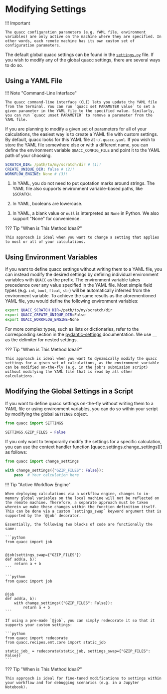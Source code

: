 # Modifying Settings

!!! Important

    The quacc configuration parameters (e.g. YAML file, environment variables) are only active on the machine where they are specified. In other words, each remote machine has its own custom set of configuration parameters.

The default global quacc settings can be found in the [`settings.py`](https://github.com/quantum-accelerators/quacc/blob/main/src/quacc/settings.py) file. If you wish to modify any of the global quacc settings, there are several ways to do so.

## Using a YAML File

!!! Note "Command-Line Interface"

    The quacc command-line interface (CLI) lets you update the YAML file from the terminal. You can run `quacc set PARAMETER value` to set a given parameter in the YAML file to the specified value. Similarly, you can run `quacc unset PARAMETER` to remove a parameter from the YAML file.

If you are planning to modify a given set of parameters for all of your calculations, the easiest way is to create a YAML file with custom settings. By default, quacc looks for this YAML file at `~/.quacc.yaml`. If you wish to store the YAML file somewhere else or with a different name, you can define the environment variable `QUACC_CONFIG_FILE` and point it to the YAML path of your choosing.

```yaml title="~/.quacc.yaml"
SCRATCH_DIR: /path/to/my/scratch/dir # (1)!
CREATE_UNIQUE_DIR: false # (2)!
WORKFLOW_ENGINE: None # (3)!
```

1. In YAML, you do not need to put quotation marks around strings. The YAML file also supports environment variable-based paths, like `$SCRATCH`.

2. In YAML, booleans are lowercase.

3. In YAML, a blank value or `null` is interpreted as `None` in Python. We also support "None" for convenience.

??? Tip "When is This Method Ideal?"

    This approach is ideal when you want to change a setting that applies to most or all of your calculations.

## Using Environment Variables

If you want to define quacc settings without writing them to a YAML file, you can instead modify the desired settings by defining individual environment variables with `QUACC` as the prefix. The environment variable takes precedence over any value specified in the YAML file. Most simple field types (e.g. `int`, `bool`, `float`, `str`) will be automatically inferred from the environment variable. To achieve the same results as the aforementioned YAML file, you would define the following environment variables:

```bash
export QUACC_SCRATCH_DIR=/path/to/my/scratch/dir
export QUACC_CREATE_UNIQUE_DIR=False
export QUACC_WORKFLOW_ENGINE=None
```

For more complex types, such as lists or dictionaries, refer to the corresponding section in the [pydantic-settings](https://docs.pydantic.dev/latest/concepts/pydantic_settings/#parsing-environment-variable-values) documentation. We use `__` as the delimiter for nested settings.

??? Tip "When is This Method Ideal?"

    This approach is ideal when you want to dynamically modify the quacc settings for a given set of calculations, as the environment variable can be modified on-the-fly (e.g. in the job's submission script) without modifying the YAML file that is read by all other calculations.

## Modifying the Global Settings in a Script

If you want to define quacc settings on-the-fly without writing them to a YAML file or using environment variables, you can do so within your script by modifying the global `SETTINGS` object.

```python
from quacc import SETTINGS

SETTINGS.GZIP_FILES = False
```

If you only want to temporarily modify the settings for a specific calculation, you can use the context handler function [quacc.settings.change_settings][] as follows:

```python
from quacc import change_settings

with change_settings({"GZIP_FILES": False}):
    pass  # Your calculation here
```

!!! Tip "Active Workflow Engine"

    When deploying calculations via a workflow engine, changes to in-memory global variables on the local machine will not be reflected on the remote machine. Therefore, a separate approach must be taken wherein we make these changes within the function definition itself. This can be done via a custom `settings_swap` keyword argument that is supported by the `@job` decorator.

    Essentially, the following two blocks of code are functionally the same:

    ```python
    from quacc import job


    @job(settings_swap={"GZIP_FILES"})
    def add(a, b):
        return a + b
    ```

    ```python
    from quacc import job


    @job
    def add(a, b):
        with change_settings({"GZIP_FILES": False}):
            return a + b
    ```

    If using a pre-made `@job`, you can simply redecorate it so that it supports your custom settings:

    ```python
    from quacc import redecorate
    from quacc.recipes.emt.core import static_job

    static_job_ = redecorate(static_job, settings_swap={"GZIP_FILES": False})
    ```

??? Tip "When is This Method Ideal?"

    This approach is ideal for fine-tuned modifications to settings within your workflow and for debugging scenarios (e.g. in a Jupyter Notebook).
